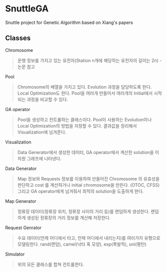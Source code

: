 # SnuttleGA
Snuttle project for Genetic Algorithm based on Xiang's papers

## Classes

Chromosome
>운행 정보를 가지고 있는 유전자(Station n개에 해당하는 유전자의 길이는 2n) - 논문 참고

Pool
>Chromosome의 배열을 가지고 있다.
>Evolution 과정을 담당하도록 한다. Local Optimization도 한다.
>Pool을 여러개 만들어서 여러개의 Initial에서 시작되는 과정을 비교할 수 있다.

GA operator
>Pool을 생성하고 컨트롤하는 클래스이다.
>Pool이 사용하는 Evolution이나 Local Optimization의 방법을 지정할 수 있다.
>결과값을 정리해서 Visualization에 넘겨준다.

Visualization
>Data Generator에서 생성한 데이터, GA operator에서 계산한 solution을 이차원 그래프에 나타낸다.

Data Generator
>Map 정보와 Requests 정보를 이용하여
>만들어진 Chromosome 의 유효성을 판단하고 cost 를 계산하거나
>initial chromosome을 만든다. (OTOC, CFSS)
>그리고 GA operator에게 넘겨줘서 최적의 solution을 도출하게 한다.

Map Generator
>정류장 데이터(정류장 위치, 정류장 사이의 거리 등)를 랜덤하게 생성한다.
>랜덤하게 생성된 정류장의 거리 정보를 계산해 저장한다.

Request Genrator
>수요 데이터(언제 어디에서 타고, 언제 어디에서 내리는지)를 여러가지 유형으로 모델링한다.
>rand(랜덤), camel(낙타 혹 모양), exp(폭발적), uni(평탄)

Simulator
>위의 모든 클래스를 합쳐 컨트롤한다.

